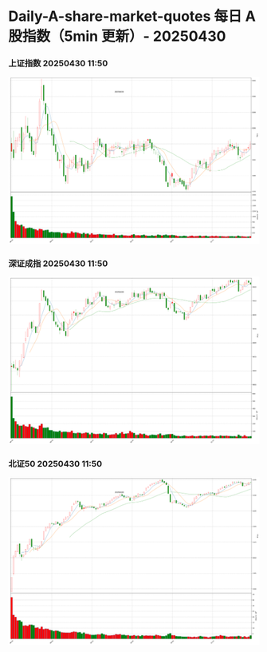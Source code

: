 
# Daily-A-share-market-quotes 每日 A 股指数（5min 更新）- 20250430

### 上证指数 20250430 11:50
![](./fig/2025/4/20250430-sh000001.png)

### 深证成指 20250430 11:50
![](./fig/2025/4/20250430-sz399001.png)

### 北证50 20250430 11:50
![](./fig/2025/4/20250430-bj899050.png)
